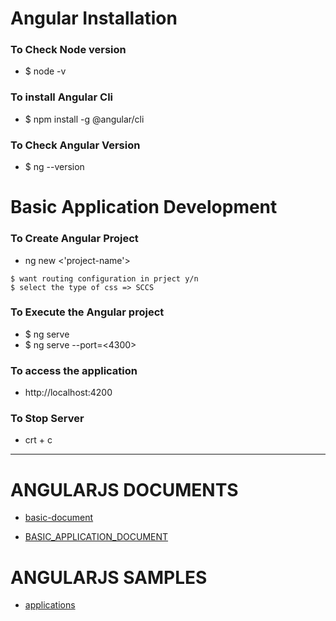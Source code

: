 
# Angular Installation
### To Check Node version 
* $ node -v 

### To install Angular Cli 
* $ npm install -g @angular/cli

### To Check Angular Version 
* $ ng --version 

# Basic Application Development 
### To Create Angular Project 
* ng new <'project-name'>
```
$ want routing configuration in prject y/n
$ select the type of css => SCCS 
```
### To Execute the Angular project
* $ ng serve 
* $ ng serve --port=<4300>

### To access the application 
* http://localhost:4200

### To Stop Server 
* crt + c

---

# ANGULARJS DOCUMENTS 

* [basic-document](https://github.com/adarshkumarsingh83/angular_js_version9/tree/master/DOCUMENT/README.md)

* [BASIC_APPLICATION_DOCUMENT](https://github.com/adarshkumarsingh83/angular_js_version9/blob/master/DOCUMENT/ANGULAR9_BASICAPPLICATION_README.md)


# ANGULARJS SAMPLES 

* [applications](https://github.com/adarshkumarsingh83/angular_js_version9/tree/master/APPLICATIONS/README.md) 








